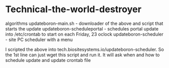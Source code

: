 # Technical-the-world-destroyer
algorithms updateboron-main.sh - downloader of the above and script that starts the update updateboron-scheduleportal - schedules portal update into /etc/crontab to start on each Friday, 23 oclock updateboron-scheduler - site PC scheduler with a menu

I scripted the above into tech.biositesystems.io/updateboron-scheduler. So the 1st line can just wget this script and run it. It will ask when and how to schedule update and update crontab file
